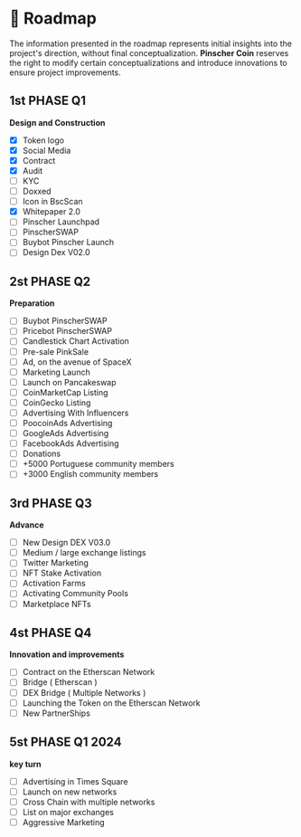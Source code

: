 # 📅 Roadmap

The information presented in the roadmap represents initial insights into the project's direction, without final conceptualization. **Pinscher Coin** reserves the right to modify certain conceptualizations and introduce innovations to ensure project improvements.

## 1st PHASE  Q1&#x20;

**Design and Construction**

* [x] Token logo
* [x] Social Media
* [x] Contract
* [x] Audit
* [ ] KYC
* [ ] Doxxed
* [ ] Icon in BscScan
* [x] Whitepaper 2.0
* [ ] Pinscher Launchpad&#x20;
* [ ] PinscherSWAP
* [ ] Buybot Pinscher Launch
* [ ] Design Dex V02.0

## 2st PHASE Q2

**Preparation**&#x20;

* [ ] Buybot PinscherSWAP
* [ ] Pricebot PinscherSWAP
* [ ] Candlestick Chart Activation
* [ ] Pre-sale PinkSale
* [ ] Ad, on the avenue of SpaceX
* [ ] Marketing Launch
* [ ] Launch on Pancakeswap
* [ ] CoinMarketCap Listing
* [ ] CoinGecko Listing
* [ ] Advertising With Influencers
* [ ] PoocoinAds Advertising
* [ ] GoogleAds Advertising
* [ ] FacebookAds Advertising
* [ ] Donations
* [ ] \+5000 Portuguese community members
* [ ] \+3000 English community members

## 3rd PHASE Q3

**Advance**

* [ ] New Design DEX V03.0
* [ ] Medium / large exchange listings
* [ ] Twitter Marketing
* [ ] NFT Stake Activation
* [ ] Activation Farms
* [ ] Activating Community Pools
* [ ] Marketplace NFTs

## 4st PHASE Q4

**Innovation and improvements**

* [ ] Contract on the Etherscan Network
* [ ] Bridge ( Etherscan )
* [ ] DEX Bridge ( Multiple Networks )
* [ ] Launching the Token on the Etherscan Network
* [ ] New PartnerShips

## 5st PHASE Q1 2024

**key turn**

* [ ] Advertising in Times Square
* [ ] Launch on new networks
* [ ] Cross Chain with multiple networks
* [ ] List on major exchanges
* [ ] Aggressive Marketing

